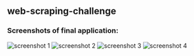 ## web-scraping-challenge

### Screenshots of final application:

![screenshot 1](Mission_to_Mars/images/webpage-1.png)
![screenshot 2](Mission_to_Mars/images/webpage-2.png)
![screenshot 3](Mission_to_Mars/images/webpage-3.png)
![screenshot 4](Mission_to_Mars/images/webpage-4.png)
